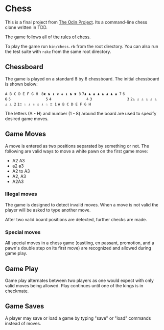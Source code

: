 # Chess

This is a final project from [The Odin Project](http://www.theodinproject.com/ruby-programming/ruby-final-project). Its a command-line chess clone written in TDD.

The game follows all of [the rules of chess](http://www.chessvariants.org/d.chess/chess.html).

To play the game run `bin/chess.rb` from the root directory. You can also run the test suite with `rake` from the same root directory.

## Chessboard

The game is played on a standard 8 by 8 chessboard. The initial chessboard is shown below:

` A B C D E F G H  `
`8♜ ♞ ♝ ♛ ♚ ♝ ♞ ♜ 8`
`7♟ ♟ ♟ ♟ ♟ ♟ ♟ ♟ 7`
`6                6`
`5                5`
`4                4`
`3                3`
`2♙ ♙ ♙ ♙ ♙ ♙ ♙ ♙ 2`
`1♖ ♘ ♗ ♕ ♔ ♗ ♘ ♖ 1`
` A B C D E F G H  `

The letters (A - H) and number (1 - 8) around the board are used to specify desired game moves.

## Game Moves

A move is entered as two positions separated by something or not. The following are valid ways to move a white pawn on the first game move:
* A2 A3
* a2 a3
* A2 to A3
* A2, A3
* A2A3

### Illegal moves

The game is designed to detect invalid moves. When a move is not valid the player will be asked to type another move.

After two valid board positions are detected, further checks are made.

### Special moves

All special moves in a chess game (castling, en passant, promotion, and a pawn's double step on its first move) are recognized and allowed during game play.

## Game Play

Game play alternates between two players as one would expect with only valid moves being allowed. Play continues until one of the kings is in checkmate.

## Game Saves

A player may save or load a game by typing "save" or "load" commands instead of moves.
